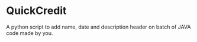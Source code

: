 # QuickCredit
A python script to add name, date and description header on batch of JAVA code made by you.
